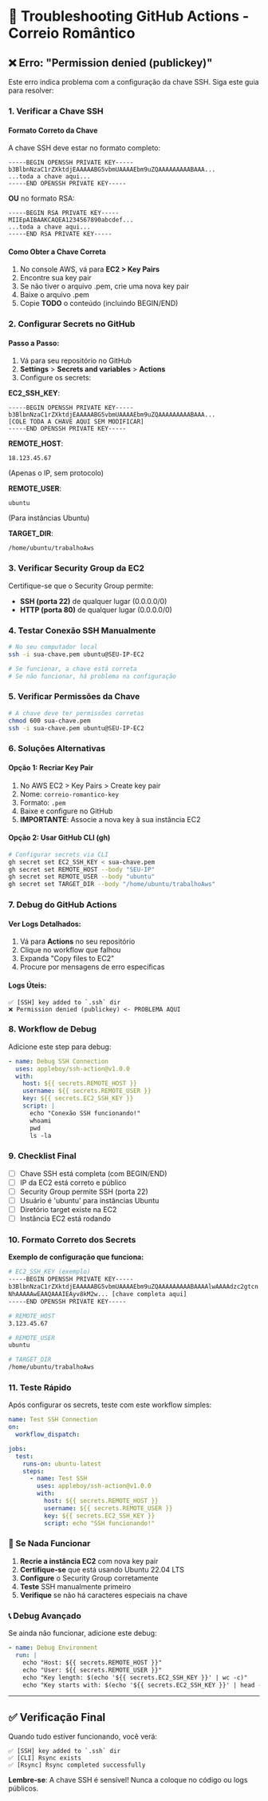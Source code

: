 # 🔧 Troubleshooting GitHub Actions - Correio Romântico

## ❌ Erro: "Permission denied (publickey)"

Este erro indica problema com a configuração da chave SSH. Siga este guia para resolver:

### 1. Verificar a Chave SSH

#### Formato Correto da Chave

A chave SSH deve estar no formato completo:

```
-----BEGIN OPENSSH PRIVATE KEY-----
b3BlbnNzaC1rZXktdjEAAAAABG5vbmUAAAAEbm9uZQAAAAAAAAABAAA...
...toda a chave aqui...
-----END OPENSSH PRIVATE KEY-----
```

**OU** no formato RSA:

```
-----BEGIN RSA PRIVATE KEY-----
MIIEpAIBAAKCAQEA1234567890abcdef...
...toda a chave aqui...
-----END RSA PRIVATE KEY-----
```

#### Como Obter a Chave Correta

1. No console AWS, vá para **EC2 > Key Pairs**
2. Encontre sua key pair
3. Se não tiver o arquivo .pem, crie uma nova key pair
4. Baixe o arquivo .pem
5. Copie **TODO** o conteúdo (incluindo BEGIN/END)

### 2. Configurar Secrets no GitHub

#### Passo a Passo:

1. Vá para seu repositório no GitHub
2. **Settings** > **Secrets and variables** > **Actions**
3. Configure os secrets:

**EC2_SSH_KEY**:

```
-----BEGIN OPENSSH PRIVATE KEY-----
b3BlbnNzaC1rZXktdjEAAAAABG5vbmUAAAAEbm9uZQAAAAAAAAABAAA...
[COLE TODA A CHAVE AQUI SEM MODIFICAR]
-----END OPENSSH PRIVATE KEY-----
```

**REMOTE_HOST**:

```
18.123.45.67
```

(Apenas o IP, sem protocolo)

**REMOTE_USER**:

```
ubuntu
```

(Para instâncias Ubuntu)

**TARGET_DIR**:

```
/home/ubuntu/trabalhoAws
```

### 3. Verificar Security Group da EC2

Certifique-se que o Security Group permite:

- **SSH (porta 22)** de qualquer lugar (0.0.0.0/0)
- **HTTP (porta 80)** de qualquer lugar (0.0.0.0/0)

### 4. Testar Conexão SSH Manualmente

```bash
# No seu computador local
ssh -i sua-chave.pem ubuntu@SEU-IP-EC2

# Se funcionar, a chave está correta
# Se não funcionar, há problema na configuração
```

### 5. Verificar Permissões da Chave

```bash
# A chave deve ter permissões corretas
chmod 600 sua-chave.pem
ssh -i sua-chave.pem ubuntu@SEU-IP-EC2
```

### 6. Soluções Alternativas

#### Opção 1: Recriar Key Pair

1. No AWS EC2 > Key Pairs > Create key pair
2. Nome: `correio-romantico-key`
3. Formato: `.pem`
4. Baixe e configure no GitHub
5. **IMPORTANTE**: Associe a nova key à sua instância EC2

#### Opção 2: Usar GitHub CLI (gh)

```bash
# Configurar secrets via CLI
gh secret set EC2_SSH_KEY < sua-chave.pem
gh secret set REMOTE_HOST --body "SEU-IP"
gh secret set REMOTE_USER --body "ubuntu"
gh secret set TARGET_DIR --body "/home/ubuntu/trabalhoAws"
```

### 7. Debug do GitHub Actions

#### Ver Logs Detalhados:

1. Vá para **Actions** no seu repositório
2. Clique no workflow que falhou
3. Expanda "Copy files to EC2"
4. Procure por mensagens de erro específicas

#### Logs Úteis:

```
✅ [SSH] key added to `.ssh` dir
❌ Permission denied (publickey) <- PROBLEMA AQUI
```

### 8. Workflow de Debug

Adicione este step para debug:

```yaml
- name: Debug SSH Connection
  uses: appleboy/ssh-action@v1.0.0
  with:
    host: ${{ secrets.REMOTE_HOST }}
    username: ${{ secrets.REMOTE_USER }}
    key: ${{ secrets.EC2_SSH_KEY }}
    script: |
      echo "Conexão SSH funcionando!"
      whoami
      pwd
      ls -la
```

### 9. Checklist Final

- [ ] Chave SSH está completa (com BEGIN/END)
- [ ] IP da EC2 está correto e público
- [ ] Security Group permite SSH (porta 22)
- [ ] Usuário é 'ubuntu' para instâncias Ubuntu
- [ ] Diretório target existe na EC2
- [ ] Instância EC2 está rodando

### 10. Formato Correto dos Secrets

**Exemplo de configuração que funciona:**

```bash
# EC2_SSH_KEY (exemplo)
-----BEGIN OPENSSH PRIVATE KEY-----
b3BlbnNzaC1rZXktdjEAAAAABG5vbmUAAAAEbm9uZQAAAAAAAAABAAAAlwAAAAdzc2gtcn
NhAAAAAwEAAQAAAIEAyv8kM2w... [chave completa aqui]
-----END OPENSSH PRIVATE KEY-----

# REMOTE_HOST
3.123.45.67

# REMOTE_USER
ubuntu

# TARGET_DIR
/home/ubuntu/trabalhoAws
```

### 11. Teste Rápido

Após configurar os secrets, teste com este workflow simples:

```yaml
name: Test SSH Connection
on:
  workflow_dispatch:

jobs:
  test:
    runs-on: ubuntu-latest
    steps:
      - name: Test SSH
        uses: appleboy/ssh-action@v1.0.0
        with:
          host: ${{ secrets.REMOTE_HOST }}
          username: ${{ secrets.REMOTE_USER }}
          key: ${{ secrets.EC2_SSH_KEY }}
          script: echo "SSH funcionando!"
```

### 🚨 Se Nada Funcionar

1. **Recrie a instância EC2** com nova key pair
2. **Certifique-se** que está usando Ubuntu 22.04 LTS
3. **Configure** o Security Group corretamente
4. **Teste** SSH manualmente primeiro
5. **Verifique** se não há caracteres especiais na chave

### 📞 Debug Avançado

Se ainda não funcionar, adicione este debug:

```yaml
- name: Debug Environment
  run: |
    echo "Host: ${{ secrets.REMOTE_HOST }}"
    echo "User: ${{ secrets.REMOTE_USER }}"
    echo "Key length: $(echo '${{ secrets.EC2_SSH_KEY }}' | wc -c)"
    echo "Key starts with: $(echo '${{ secrets.EC2_SSH_KEY }}' | head -1)"
```

---

## ✅ Verificação Final

Quando tudo estiver funcionando, você verá:

```
✅ [SSH] key added to `.ssh` dir
✅️ [CLI] Rsync exists
✅ [Rsync] Rsync completed successfully
```

**Lembre-se**: A chave SSH é sensível! Nunca a coloque no código ou logs públicos.
